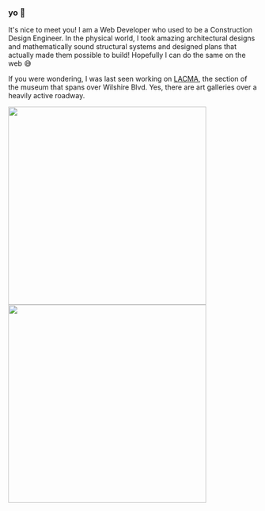 ### yo 👋

It's nice to meet you! I am a Web Developer who used to be a Construction Design Engineer. In the physical world, I took amazing architectural designs and mathematically sound structural systems and designed plans that actually made them possible to build! Hopefully I can do the same on the web 😅

If you were wondering, I was last seen working on [LACMA](https://buildinglacma.org/image_gallery), the section of the museum that spans over Wilshire Blvd. Yes, there are art galleries over a heavily active roadway.

<!-- repo for *github-readme-stats* -->
<div>
  <img src="https://github-readme-stats.vercel.app/api?username=markkhoo&show_icons=true&layout=compact&bg_color=30,A30111,003F5A&text_color=F6D1AF&title_color=F6D1AF&border_color=F6D1AF&icon_color=F6D1AF" width="400em" />
  <img src="https://github-readme-stats.vercel.app/api/top-langs/?username=markkhoo&layout=compact&bg_color=30,A30111,003F5A&text_color=F6D1AF&title_color=F6D1AF&border_color=F6D1AF" width="400em" />
</div>

<!--
**markkhoo/markkhoo** is a ✨ _special_ ✨ repository because its `README.md` (this file) appears on your GitHub profile.

Here are some ideas to get you started:

- 🔭 I’m currently working on ...
- 🌱 I’m currently learning ...
- 👯 I’m looking to collaborate on ...
- 🤔 I’m looking for help with ...
- 💬 Ask me about ...
- 📫 How to reach me: ...
- 😄 Pronouns: ...
- ⚡ Fun fact: ...
-->
